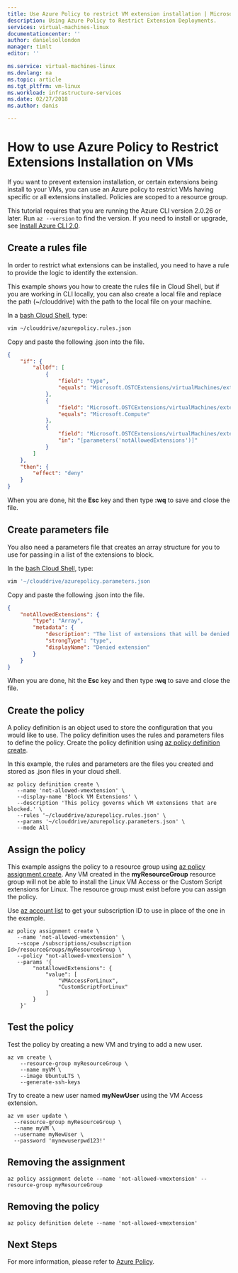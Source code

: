 ```yaml
---
title: Use Azure Policy to restrict VM extension installation | Microsoft Docs
description: Using Azure Policy to Restrict Extension Deployments.
services: virtual-machines-linux 
documentationcenter: ''
author: danielsollondon 
manager: timlt 
editor: ''

ms.service: virtual-machines-linux
ms.devlang: na
ms.topic: article
ms.tgt_pltfrm: vm-linux
ms.workload: infrastructure-services
ms.date: 02/27/2018
ms.author: danis

---
```


# How to use Azure Policy to Restrict Extensions Installation on VMs

If you want to prevent extension installation, or certain extensions being install to your VMs, you can use an Azure policy to restrict VMs having specific or all extensions installed. Policies are scoped to a resource group. 


This tutorial requires that you are running the Azure CLI version 2.0.26 or later. Run `az --version` to find the version. If you need to install or upgrade, see [Install Azure CLI 2.0]( /cli/azure/install-azure-cli). 

## Create a rules file

In order to restrict what extensions can be installed, you need to have a rule to provide the logic to identify the extension.

This example shows you how to create the rules file in Cloud Shell, but if you are working in CLI locally, you can also create a local file and replace the path (~/clouddrive) with the path to the local file on your machine.

In a [bash Cloud Shell](https://shell.azure.com/bash), type:

```bash 
vim ~/clouddrive/azurepolicy.rules.json
```

Copy and paste the following .json into the file.

```json
{
	"if": {
		"allOf": [
			{
				"field": "type",
				"equals": "Microsoft.OSTCExtensions/virtualMachines/extensions"
			},
			{
				"field": "Microsoft.OSTCExtensions/virtualMachines/extensions/publisher",
				"equals": "Microsoft.Compute"
			},
			{
				"field": "Microsoft.OSTCExtensions/virtualMachines/extensions/type",
				"in": "[parameters('notAllowedExtensions')]"
			}
		]
	},
	"then": {
		"effect": "deny"
	}
}
```

When you are done, hit the **Esc** key and then type **:wq** to save and close the file.


## Create parameters file

You also need a parameters file that creates an array structure for you to use for passing in a list of the extensions to block.

In the [bash Cloud Shell](https://shell.azure.com/bash), type:

```bash 
vim '~/clouddrive/azurepolicy.parameters.json
```

Copy and paste the following .json into the file.

```json
{
	"notAllowedExtensions": {
		"type": "Array",
		"metadata": {
			"description": "The list of extensions that will be denied. Example: BGInfo, CustomScriptExtension, JsonAADDomainExtension, VMAccessAgent.",
			"strongType": "type",
			"displayName": "Denied extension"
		}
	}
}
```

When you are done, hit the **Esc** key and then type **:wq** to save and close the file.

## Create the policy

A policy definition is an object used to store the configuration that you would like to use. The policy definition uses the rules and parameters files to define the policy. Create the policy definition using [az policy definition create](/cli/azure/role/assignment?view=azure-cli-latest#az_role_assignment_create).

In this example, the rules and parameters are the files you created and stored as .json files in your cloud shell.

```azurecli-interactive
az policy definition create \
   --name 'not-allowed-vmextension' \
   --display-name 'Block VM Extensions' \
   --description 'This policy governs which VM extensions that are blocked.' \
   --rules '~/clouddrive/azurepolicy.rules.json' \
   --params '~/clouddrive/azurepolicy.parameters.json' \
   --mode All
```


## Assign the policy

This example assigns the policy to a resource group using [az policy assignment create](/cli/azure/policy/assignment#az_policy_assignment_create). Any VM created in the **myResourceGroup** resource group will not be able to install the Linux VM Access or the Custom Script extensions for Linux. The resource group must exist before you can assign the policy.

Use [az account list](/cli/azure/account?view=azure-cli-latest#az_account_list) to get your subscription ID to use in place of the one in the example.


```azurecli-interactive
az policy assignment create \
   --name 'not-allowed-vmextension' \
   --scope /subscriptions/<subscription Id>/resourceGroups/myResourceGroup \
   --policy "not-allowed-vmextension" \
   --params '{
		"notAllowedExtensions": {
			"value": [
				"VMAccessForLinux",
				"CustomScriptForLinux"
			]
		}
	}'
```

## Test the policy

Test the policy by creating a new VM and trying to add a new user.


```azurecli-interactive
az vm create \
    --resource-group myResourceGroup \
	--name myVM \
	--image UbuntuLTS \
	--generate-ssh-keys
```

Try to create a new user named **myNewUser** using the VM Access extension.

```azurecli-interactive
az vm user update \
  --resource-group myResourceGroup \
  --name myVM \
  --username myNewUser \
  --password 'mynewuserpwd123!'
```



## Removing the assignment
```azurecli-interactive
az policy assignment delete --name 'not-allowed-vmextension' --resource-group myResourceGroup
```
## Removing the policy
```azurecli-interactive
az policy definition delete --name 'not-allowed-vmextension'
```


## Next Steps
For more information, please refer to [Azure Policy](../../azure-policy/azure-policy-introduction.md).
